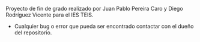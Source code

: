 Proyecto de fin de grado realizado por Juan Pablo Pereira Caro y Diego Rodríguez Vicente para el IES TEIS.

- Cualquier bug o error que pueda ser encontrado contactar con el dueño del repositorio.
